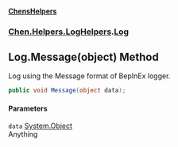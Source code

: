 #### [ChensHelpers](./index.md 'index')
### [Chen.Helpers.LogHelpers](./Chen-Helpers-LogHelpers.md 'Chen.Helpers.LogHelpers').[Log](./Chen-Helpers-LogHelpers-Log.md 'Chen.Helpers.LogHelpers.Log')
## Log.Message(object) Method
Log using the Message format of BepInEx logger.  
```csharp
public void Message(object data);
```
#### Parameters
<a name='Chen-Helpers-LogHelpers-Log-Message(object)-data'></a>
`data` [System.Object](https://docs.microsoft.com/en-us/dotnet/api/System.Object 'System.Object')  
Anything  
  
